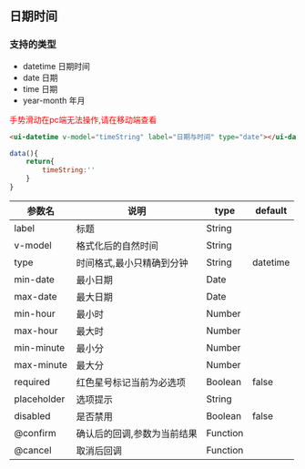 ## 日期时间

### 支持的类型
- datetime 日期时间
- date 日期
- time 日期
- year-month 年月

<span style="color:red">手势滑动在pc端无法操作,请在移动端查看</span>


```html
<ui-datetime v-model="timeString" label="日期与时间" type="date"></ui-datetime>
```

```js
data(){
    return{
        timeString:''
    }
}
```

参数名       | 说明                         |  type    | default  
-------------|------------------------------|----------|----------
label        | 标题                         | String   |          
v-model      | 格式化后的自然时间           | String   |          
type         | 时间格式,最小只精确到分钟    | String   | datetime 
min-date     | 最小日期                     | Date     |          
max-date     | 最大日期                     | Date     |          
min-hour     | 最小时                       | Number   |          
max-hour     | 最大时                       | Number   |          
min-minute   | 最小分                       | Number   |          
max-minute   | 最大分                       | Number   |          
required     | 红色星号标记当前为必选项     | Boolean  | false    
placeholder  | 选项提示                     | String   |          
disabled     | 是否禁用                     | Boolean  | false    
@confirm     | 确认后的回调,参数为当前结果  | Function |          
@cancel      | 取消后回调                   | Function |          

